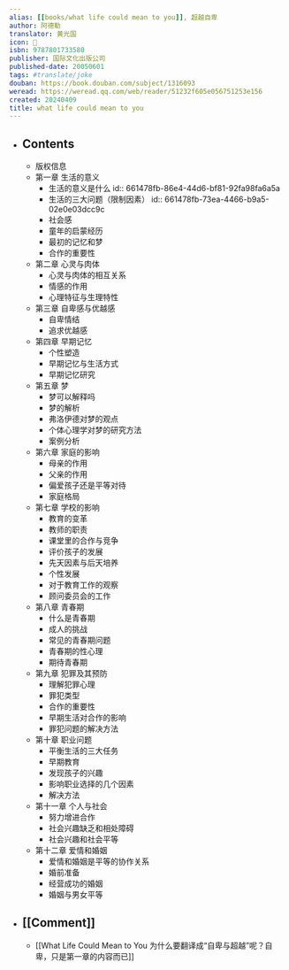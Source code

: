 ```yaml
---
alias: [[books/what life could mean to you]], 超越自卑
author: 阿德勒
translator: 黄光国
icon: 📖
isbn: 9787801733580
publisher: 国际文化出版公司
published-date: 20050601
tags: #translate/joke
douban: https://book.douban.com/subject/1316093
weread: https://weread.qq.com/web/reader/51232f605e056751253e156
created: 20240409
title: what life could mean to you
---
```

- ## Contents
  - 版权信息
  - 第一章 生活的意义
    - 生活的意义是什么
      id:: 661478fb-86e4-44d6-bf81-92fa98fa6a5a
    - 生活的三大问题（限制因素）
      id:: 661478fb-73ea-4466-b9a5-02e0e03dcc9c
    - 社会感
    - 童年的启蒙经历
    - 最初的记忆和梦
    - 合作的重要性
  - 第二章 心灵与肉体
    - 心灵与肉体的相互关系
    - 情感的作用
    - 心理特征与生理特性
  - 第三章 自卑感与优越感
    - 自卑情结
    - 追求优越感
  - 第四章 早期记忆
    - 个性塑造
    - 早期记忆与生活方式
    - 早期记忆研究
  - 第五章 梦
    - 梦可以解释吗
    - 梦的解析
    - 弗洛伊德对梦的观点
    - 个体心理学对梦的研究方法
    - 案例分析
  - 第六章 家庭的影响
    - 母亲的作用
    - 父亲的作用
    - 偏爱孩子还是平等对待
    - 家庭格局
  - 第七章 学校的影响
    - 教育的变革
    - 教师的职责
    - 课堂里的合作与竞争
    - 评价孩子的发展
    - 先天因素与后天培养
    - 个性发展
    - 对于教育工作的观察
    - 顾问委员会的工作
  - 第八章 青春期
    - 什么是青春期
    - 成人的挑战
    - 常见的青春期问题
    - 青春期的性心理
    - 期待青春期
  - 第九章 犯罪及其预防
    - 理解犯罪心理
    - 罪犯类型
    - 合作的重要性
    - 早期生活对合作的影响
    - 罪犯问题的解决方法
  - 第十章 职业问题
    - 平衡生活的三大任务
    - 早期教育
    - 发现孩子的兴趣
    - 影响职业选择的几个因素
    - 解决方法
  - 第十一章 个人与社会
    - 努力增进合作
    - 社会兴趣缺乏和相处障碍
    - 社会兴趣和社会平等
  - 第十二章 爱情和婚姻
    - 爱情和婚姻是平等的协作关系
    - 婚前准备
    - 经营成功的婚姻
    - 婚姻与男女平等
- ## [[Comment]]
  - [[What Life Could Mean to You 为什么要翻译成“自卑与超越”呢？自卑，只是第一章的内容而已]]